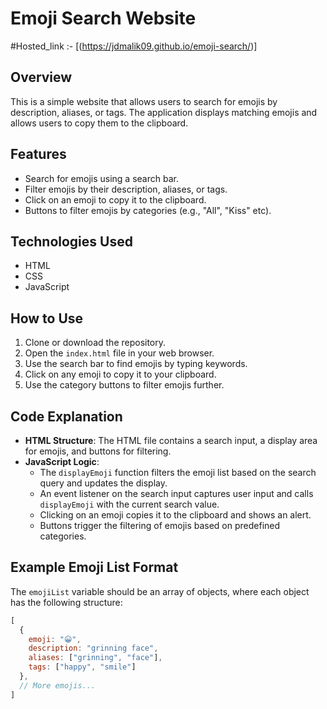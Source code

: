 # Emoji Search Website
#Hosted_link :- [(https://jdmalik09.github.io/emoji-search/)]
## Overview
This is a simple website that allows users to search for emojis by description, aliases, or tags. The application displays matching emojis and allows users to copy them to the clipboard.

## Features
- Search for emojis using a search bar.
- Filter emojis by their description, aliases, or tags.
- Click on an emoji to copy it to the clipboard.
- Buttons to filter emojis by categories (e.g., "All", "Kiss" etc).

## Technologies Used
- HTML
- CSS
- JavaScript

## How to Use
1. Clone or download the repository.
2. Open the `index.html` file in your web browser.
3. Use the search bar to find emojis by typing keywords.
4. Click on any emoji to copy it to your clipboard.
5. Use the category buttons to filter emojis further.

## Code Explanation
- **HTML Structure**: The HTML file contains a search input, a display area for emojis, and buttons for filtering.
- **JavaScript Logic**:
  - The `displayEmoji` function filters the emoji list based on the search query and updates the display.
  - An event listener on the search input captures user input and calls `displayEmoji` with the current search value.
  - Clicking on an emoji copies it to the clipboard and shows an alert.
  - Buttons trigger the filtering of emojis based on predefined categories.

## Example Emoji List Format
The `emojiList` variable should be an array of objects, where each object has the following structure:
```javascript
[
  {
    emoji: "😀",
    description: "grinning face",
    aliases: ["grinning", "face"],
    tags: ["happy", "smile"]
  },
  // More emojis...
]
